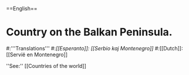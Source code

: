 ==English==

# Country on the Balkan Peninsula.
#:'''Translations'''
#:*[[Esperanto]]: [[Serbio kaj Montenegro]]
#:*[[Dutch]]: [[Servië en Montenegro]]

''See:'' [[Countries of the world]]